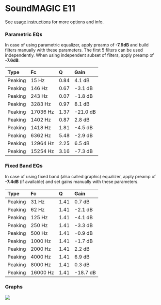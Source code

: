 # SoundMAGIC E11
See [usage instructions](https://github.com/jaakkopasanen/AutoEq#usage) for more options and info.

### Parametric EQs
In case of using parametric equalizer, apply preamp of **-7.9dB** and build filters manually
with these parameters. The first 5 filters can be used independently.
When using independent subset of filters, apply preamp of **-7.6dB**.

| Type    | Fc       |    Q | Gain     |
|:--------|:---------|:-----|:---------|
| Peaking | 15 Hz    | 0.84 | 4.1 dB   |
| Peaking | 146 Hz   | 0.67 | -3.1 dB  |
| Peaking | 243 Hz   | 0.07 | -1.8 dB  |
| Peaking | 3283 Hz  | 0.97 | 8.1 dB   |
| Peaking | 17036 Hz | 1.37 | -21.0 dB |
| Peaking | 1402 Hz  | 0.87 | 2.8 dB   |
| Peaking | 1418 Hz  | 1.81 | -4.5 dB  |
| Peaking | 6362 Hz  | 5.48 | -2.9 dB  |
| Peaking | 12964 Hz | 2.25 | 6.5 dB   |
| Peaking | 15254 Hz | 3.16 | -7.3 dB  |

### Fixed Band EQs
In case of using fixed band (also called graphic) equalizer, apply preamp of **-7.4dB**
(if available) and set gains manually with these parameters.

| Type    | Fc       |    Q | Gain     |
|:--------|:---------|:-----|:---------|
| Peaking | 31 Hz    | 1.41 | 0.7 dB   |
| Peaking | 62 Hz    | 1.41 | -2.1 dB  |
| Peaking | 125 Hz   | 1.41 | -4.1 dB  |
| Peaking | 250 Hz   | 1.41 | -3.3 dB  |
| Peaking | 500 Hz   | 1.41 | -0.9 dB  |
| Peaking | 1000 Hz  | 1.41 | -1.7 dB  |
| Peaking | 2000 Hz  | 1.41 | 2.2 dB   |
| Peaking | 4000 Hz  | 1.41 | 6.9 dB   |
| Peaking | 8000 Hz  | 1.41 | 0.3 dB   |
| Peaking | 16000 Hz | 1.41 | -18.7 dB |

### Graphs
![](https://raw.githubusercontent.com/jaakkopasanen/AutoEq/master/results/crinacle/harman_in-ear_2017-1/SoundMAGIC%20E11/SoundMAGIC%20E11.png)